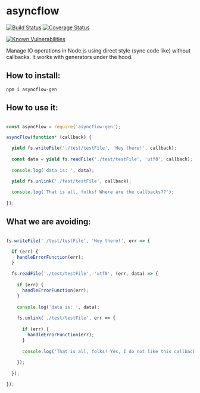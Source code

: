 # asyncflow

[![Build Status](https://travis-ci.org/mrm8488/asyncflow.svg?branch=master)](https://travis-ci.org/mrm8488/asyncflow)
[![Coverage Status](https://coveralls.io/repos/github/mrm8488/asyncflow/badge.svg?branch=master)](https://coveralls.io/github/mrm8448/asyncflow?branch=master)

[![Known Vulnerabilities](https://snyk.io/test/github/mrm8488/asyncflow/badge.svg)](https://snyk.io/test/github/mrm8488/asyncflow)

Manage IO operations in Node.js using direct style (sync code like) without callbacks. It works with generators under the hood.

## How to install:
`npm i asyncflow-gen`


## How to use it:

```js

const asyncFlow = require('asyncflow-gen');

asyncFlow(function* (callback) {

  yield fs.writeFile('./test/testFile', 'Hey there!', callback);
  
  const data = yield fs.readFile('./test/testFile', 'utf8', callback);
            
  console.log('data is: ', data);

  yield fs.unlink('./test/testFile', callback);
            
  console.log('That is all, folks! Where are the callbacks??');
  
});

```

## What we are avoiding:

```js

fs.writeFile('./test/testFile', 'Hey there!', err => {

  if (err) {
    handleErrorFunction(err);
  }
  
  fs.readFile('./test/testFile', 'utf8', (err, data) => {
  
    if (err) {
      handleErrorFunction(err);
    }
    
    console.log('data is: ', data);
    
    fs.unlink('./test/testFile', err => {
    
      if (err) {
        handleErrorFunction(err);
      }
      
      console.log('That is all, folks! Yes, I do not like this callback cascade.');
      
    });
  
  });

});

```
